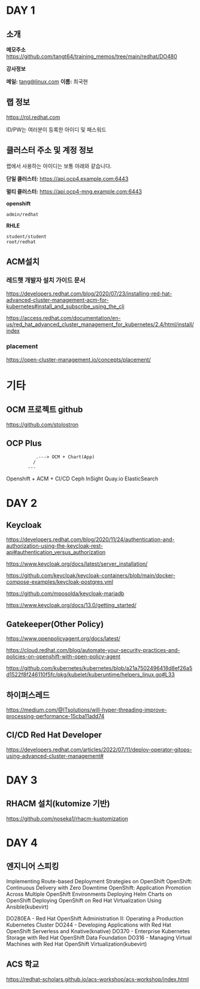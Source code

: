 # DAY 1

## 소개

**메모주소**
https://github.com/tangt64/training_memos/tree/main/redhat/DO480

**강사정보**

**메일:** tang@linux.com
**이름:** 최국현

## 랩 정보

https://rol.redhat.com

ID/PW는 여러분이 등록한 아이디 및 패스워드

## 클러스터 주소 및 계정 정보

랩에서 사용하는 아이디는 보통 아래와 같습니다.

**단일 클러스터:** 
https://api.ocp4.example.com:6443

**멀티 클러스터:** 
https://api.ocp4-mng.example.com:6443


**openshift**
```
admin/redhat
```

**RHLE**
```
student/student
root/redhat
```

## ACM설치

### 레드햇 개발자 설치 가이드 문서
https://developers.redhat.com/blog/2020/07/23/installing-red-hat-advanced-cluster-management-acm-for-kubernetes#install_and_subscribe_using_the_cli

https://access.redhat.com/documentation/en-us/red_hat_advanced_cluster_management_for_kubernetes/2.4/html/install/index

### placement
https://open-cluster-management.io/concepts/placement/

# 기타

## OCM 프로젝트 github

https://github.com/stolostron


## OCP Plus
               .---> OCM + Chart(App)
              /
            ---
Openshift + ACM + CI/CD
                  Ceph
                  InSight
                  Quay.io
                  ElasticSearch

# DAY 2



## Keycloak

https://developers.redhat.com/blog/2020/11/24/authentication-and-authorization-using-the-keycloak-rest-api#authentication_versus_authorization

https://www.keycloak.org/docs/latest/server_installation/

https://github.com/keycloak/keycloak-containers/blob/main/docker-compose-examples/keycloak-postgres.yml

https://github.com/mposolda/keycloak-mariadb

https://www.keycloak.org/docs/13.0/getting_started/


## Gatekeeper(Other Policy)

https://www.openpolicyagent.org/docs/latest/

https://cloud.redhat.com/blog/automate-your-security-practices-and-policies-on-openshift-with-open-policy-agent


https://github.com/kubernetes/kubernetes/blob/a21a7502496418d8ef26a5d1522f8f246110f5fc/pkg/kubelet/kuberuntime/helpers_linux.go#L33


## 하이퍼스레드

https://medium.com/@ITsolutions/will-hyper-threading-improve-processing-performance-15cba11add74


## CI/CD Red Hat Developer
https://developers.redhat.com/articles/2022/07/11/deploy-operator-gitops-using-advanced-cluster-management#


# DAY 3

## RHACM 설치(kutomize 기반)
https://github.com/noseka1/rhacm-kustomization


# DAY 4

## 엔지니어 스피킹
Implementing Route-based Deployment Strategies on OpenShift
OpenShift: Continuous Delivery with Zero Downtime
OpenShift: Application Promotion Across Multiple OpenShift Environments
Deploying Helm Charts on OpenShift
Deploying OpenShift on Red Hat Virtualization Using Ansible(kubevirt)

DO280EA - Red Hat OpenShift Administration II: Operating a Production Kubernetes Cluster
DO244 - Developing Applications with Red Hat OpenShift Serverless and Knative(knative)
DO370 - Enterprise Kubernetes Storage with Red Hat OpenShift Data Foundation
DO316 - Managing Virtual Machines with Red Hat OpenShift Virtualization(kubevirt)


## ACS 학교
https://redhat-scholars.github.io/acs-workshop/acs-workshop/index.html
